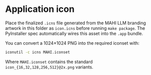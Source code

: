 # Application icon

Place the finalized `.icns` file generated from the MAHI LLM branding artwork in this folder as `icon.icns` before running `make package`. The PyInstaller spec automatically wires this asset into the `.app` bundle.

You can convert a 1024×1024 PNG into the required iconset with:

```bash
iconutil -c icns MAHI.iconset
```

Where `MAHI.iconset` contains the standard `icon_{16,32,128,256,512}@2x.png` variants.
